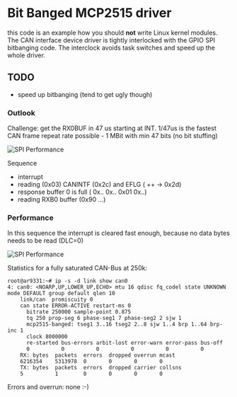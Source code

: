 # Bit Banged MCP2515 driver

this code is an example how you should **not** write Linux kernel modules.
The CAN interface device driver is tightly interlocked with the GPIO SPI
bitbanging code. The interclock avoids task switches and speed up the whole
driver.

## TODO

 * speed up bitbanging (tend to get ugly though)

### Outlook

Challenge: get the RX0BUF in 47 us starting at INT.
1/47us is the fastest CAN frame repeat rate possible - 1 MBit with
min 47 bits (no bit stuffing)

![SPI Performance](https://github.com/GBert/openwrt-misc/blob/master/mcp2515-banged/pictures/mcp2515_b_perf_04.png)

Sequence
- interrupt
- reading (0x03) CANINTF (0x2c) and EFLG ( ++ -> 0x2d)
- response buffer 0 is full ( 0x.. 0x.. 0x01 0x..)
- reading RXB0 buffer (0x90 ...)

### Performance

In this sequence the interrupt is cleared fast enough, because no data bytes needs to be read (DLC=0)

![SPI Performance](https://github.com/GBert/openwrt-misc/blob/master/mcp2515-banged/pictures/mcp2515_b_dlc_a_01.png)

Statistics for a fully saturated CAN-Bus at 250k:
```
root@ar9331:~# ip -s -d link show can0
4: can0: <NOARP,UP,LOWER_UP,ECHO> mtu 16 qdisc fq_codel state UNKNOWN mode DEFAULT group default qlen 10
    link/can  promiscuity 0
    can state ERROR-ACTIVE restart-ms 0
	  bitrate 250000 sample-point 0.875
	  tq 250 prop-seg 6 phase-seg1 7 phase-seg2 2 sjw 1
	  mcp2515-banged: tseg1 3..16 tseg2 2..8 sjw 1..4 brp 1..64 brp-inc 1
	  clock 8000000
	  re-started bus-errors arbit-lost error-warn error-pass bus-off
	  0          0          0          0          0          0
    RX: bytes  packets  errors  dropped overrun mcast
    6216354    5313978  0       0       0       0
    TX: bytes  packets  errors  dropped carrier collsns
    5          1        0       0       0       0
```
Errors and overrun: none :-)
